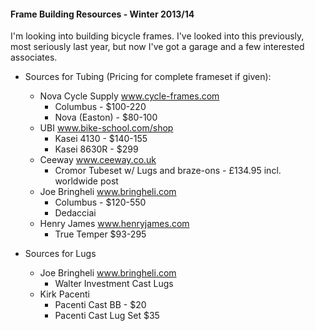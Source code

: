 #### Frame Building Resources - Winter 2013/14

I'm looking into building bicycle frames. I've looked into this previously, most
seriously last year, but now I've got a garage and a few interested associates.

- Sources for Tubing (Pricing for complete frameset if given):
  - Nova Cycle Supply www.cycle-frames.com 
      - Columbus - $100-220
      - Nova (Easton) - $80-100
  - UBI www.bike-school.com/shop
      - Kasei 4130  - $140-155
      - Kasei 8630R - $299
  - Ceeway www.ceeway.co.uk
      - Cromor Tubeset w/ Lugs and braze-ons - £134.95 incl. worldwide post 
  - Joe Bringheli www.bringheli.com
      - Columbus  - $120-550 
      - Dedacciai
  - Henry James www.henryjames.com
      - True Temper $93-295


- Sources for Lugs
  - Joe Bringheli www.bringheli.com
     - Walter Investment Cast Lugs
  - Kirk Pacenti
      - Pacenti Cast BB - $20
      - Pacenti Cast Lug Set $35


